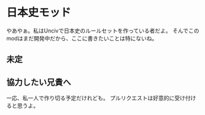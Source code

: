 # 日本史モッド
やあやぁ。私はUncivで日本史のルールセットを作っている者だよ。
そんでこのmodはまだ開発中だから、ここに書きたいことは特にないね。
## 未定
## 協力したい兄貴へ
一応、私一人で作り切る予定だけれども。
プルリクエストは好意的に受け付けると思うよ。
